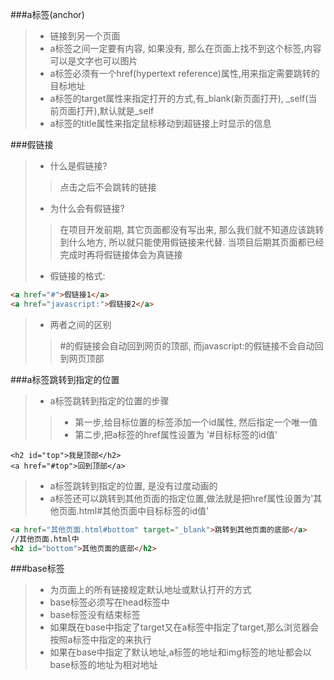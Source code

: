  ###a标签(anchor)
> * 链接到另一个页面
> * a标签之间一定要有内容, 如果没有, 那么在页面上找不到这个标签,内容可以是文字也可以图片
> * a标签必须有一个href(hypertext reference)属性,用来指定需要跳转的目标地址
> * a标签的target属性来指定打开的方式,有_blank(新页面打开), _self(当前页面打开),默认就是_self
> * a标签的title属性来指定鼠标移动到超链接上时显示的信息

###假链接

> * 什么是假链接?
>> 点击之后不会跳转的链接
> * 为什么会有假链接?
>> 在项目开发前期, 其它页面都没有写出来, 那么我们就不知道应该跳转到什么地方, 所以就只能使用假链接来代替. 当项目后期其页面都已经完成时再将假链接体会为真链接
> * 假链接的格式:
```html
<a href="#">假链接1</a>
<a href="javascript:">假链接2</a>
```
> * 两者之间的区别
>> \#的假链接会自动回到网页的顶部, 而javascript:的假链接不会自动回到网页顶部

###a标签跳转到指定的位置
> * a标签跳转到指定的位置的步骤
>> * 第一步,给目标位置的标签添加一个id属性, 然后指定一个唯一值 
>> * 第二步,把a标签的href属性设置为 '#目标标签的id值' 
```
<h2 id="top">我是顶部</h2>
<a href="#top">回到顶部</a>
```
> * a标签跳转到指定的位置, 是没有过度动画的
> * a标签还可以跳转到其他页面的指定位置,做法就是把href属性设置为'其他页面.html#其他页面中目标标签的id值'
```html
<a href="其他页面.html#bottom" target="_blank">跳转到其他页面的底部</a>
//其他页面.html中
<h2 id="bottom">其他页面的底部</h2>
```

###base标签
> * 为页面上的所有链接规定默认地址或默认打开的方式
> * base标签必须写在head标签中
> * base标签没有结束标签
> * 如果既在base中指定了target又在a标签中指定了target,那么浏览器会按照a标签中指定的来执行
> * 如果在base中指定了默认地址,a标签的地址和img标签的地址都会以base标签的地址为相对地址
